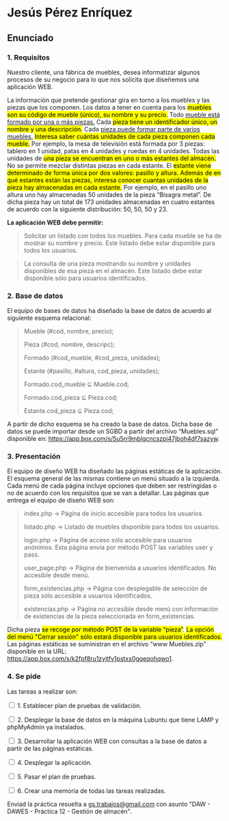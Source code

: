 # Jesús Pérez Enríquez
## Enunciado

### 1. Requisitos
Nuestro cliente, una fábrica de muebles, desea informatizar algunos procesos de su negocio para lo que nos solicita que diseñemos una aplicación WEB.

La información que pretende gestionar gira en torno a los muebles y las piezas que los componen. Los datos a tener en cuenta para los <mark>muebles son su código de mueble (único), su nombre y su precio.</mark> Todo <u>mueble está formado por una o más piezas.</u> Cada <mark>pieza tiene un identificador único, un nombre y una descripción.</mark> Cada <u>pieza puede formar parte de varios muebles.</u> <mark>Interesa saber cuántas unidades de cada pieza componen cada mueble.</mark>
Por ejemplo, la mesa de televisión está formada por 3 piezas: tablero en 1 unidad, patas en 4 unidades y ruedas en 4 unidades.
Todas las unidades de <mark>una pieza se encuentran en uno o más estantes del almacén.</mark> No se permite mezclar distintas piezas en cada estante. El <mark>estante viene determinado de forma única por dos valores: pasillo y altura. Además de en qué estantes están las piezas, interesa conocer cuantas unidades de la pieza hay almacenadas en cada estante.</mark>
Por ejemplo, en el pasillo uno altura uno hay almacenadas 50 unidades de la pieza “Bisagra metal”. De dicha pieza hay un total de 173 unidades almacenadas en cuatro estantes de acuerdo con la siguiente distribución: 50, 50, 50 y 23.

**La aplicación WEB debe permitir:**

> Solicitar un listado con todos los muebles. Para cada mueble se ha de mostrar su nombre y precio. Este listado debe estar disponible para todos los usuarios.

> La consulta de una pieza mostrando su nombre y unidades disponibles de esa pieza en el almacén. Este listado debe estar disponible sólo para usuarios identificados.

### 2. Base de datos
El equipo de bases de datos ha diseñado la base de datos de acuerdo al siguiente esquema relacional:

> Mueble (#cod, nombre, precio);
>
> Pieza (#cod, nombre, descripc);
>
> Formado (#cod_mueble, #cod_pieza, unidades);
>
> Estante (#pasillo, #altura,   cod_pieza, unidades);
>
> Formado.cod_mueble ⊆ Mueble.cod;
> 
> Formado.cod_pieza ⊆ Pieza.cod;
>
>Estante.cod_pieza ⊆ Pieza.cod;

A partir de dicho esquema se ha creado la base de datos. Dicha base de datos se puede importar desde un SGBD a partir del archivo “Muebles.sql” disponible en: https://app.box.com/s/5u5rr9mblgcncszpi47jboh4df7sazyw.

### 3. Presentación
El equipo de diseño WEB ha diseñado las páginas estáticas de la aplicación. El esquema general de las mismas contiene un menú situado a la izquierda. Cada menú de cada página incluye opciones que deben ser restringidas o no de acuerdo con los requisitos que se van a detallar. Las páginas que entrega el equipo de diseño WEB son:

> index.php -> Página de inicio accesible para todos los usuarios.
>
> listado.php -> Listado de muebles disponible para todos los usuarios.
> 
> login.php -> Página de acceso sólo accesible para usuarios anónimos. Esta página envía por método POST las variables user y pass.
> 
> user_page.php -> Página de bienvenida a usuarios identificados. No accesible desde menú. 
>
> form_existencias.php -> Página con desplegable de selección de pieza sólo accesible a usuarios identificados. 
>
> existencias.php -> Página no accesible desde menú con información de existencias de la pieza seleccionada en form_existencias. 

Dicha pieza <mark>se recoge por método POST de la variable “pieza”</mark>.
<mark>La opción del menú "Cerrar sesión" sólo estará disponible para usuarios identificados.</mark>
Las páginas estáticas se suministran en el archivo “www Muebles.zip” disponible en la URL: https://app.box.com/s/k2fpf8ru1zyjtfv1pstxs0gqeqohqwo1.

### 4. Se pide
Las tareas a realizar son:

<input type="checkbox"> 1. Establecer plan de pruebas de validación.

<input type="checkbox"> 2. Desplegar la base de datos en la máquina Lubuntu que tiene LAMP y phpMyAdmin ya instalados.

<input type="checkbox"> 3. Desarrollar la aplicación WEB con consultas a la base de datos a partir de las páginas estáticas.

<input type="checkbox"> 4. Desplegar la aplicación.

<input type="checkbox"> 5. Pasar el plan de pruebas.

<input type="checkbox"> 6. Crear una memoria de todas las tareas realizadas.

Enviad la práctica resuelta a gs.trabajos@gmail.com con asunto "DAW - DAWES - Práctica 12 - Gestión de almacén".



